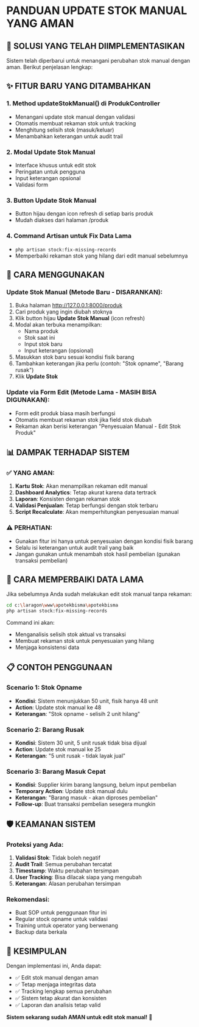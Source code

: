 # PANDUAN UPDATE STOK MANUAL YANG AMAN

## 🎯 SOLUSI YANG TELAH DIIMPLEMENTASIKAN

Sistem telah diperbarui untuk menangani perubahan stok manual dengan aman. Berikut penjelasan lengkap:

## ✨ FITUR BARU YANG DITAMBAHKAN

### 1. **Method updateStokManual() di ProdukController**

-   Menangani update stok manual dengan validasi
-   Otomatis membuat rekaman stok untuk tracking
-   Menghitung selisih stok (masuk/keluar)
-   Menambahkan keterangan untuk audit trail

### 2. **Modal Update Stok Manual**

-   Interface khusus untuk edit stok
-   Peringatan untuk pengguna
-   Input keterangan opsional
-   Validasi form

### 3. **Button Update Stok Manual**

-   Button hijau dengan icon refresh di setiap baris produk
-   Mudah diakses dari halaman /produk

### 4. **Command Artisan untuk Fix Data Lama**

-   `php artisan stock:fix-missing-records`
-   Memperbaiki rekaman stok yang hilang dari edit manual sebelumnya

## 🔧 CARA MENGGUNAKAN

### Update Stok Manual (Metode Baru - DISARANKAN):

1. Buka halaman http://127.0.0.1:8000/produk
2. Cari produk yang ingin diubah stoknya
3. Klik button hijau **Update Stok Manual** (icon refresh)
4. Modal akan terbuka menampilkan:
    - Nama produk
    - Stok saat ini
    - Input stok baru
    - Input keterangan (opsional)
5. Masukkan stok baru sesuai kondisi fisik barang
6. Tambahkan keterangan jika perlu (contoh: "Stok opname", "Barang rusak")
7. Klik **Update Stok**

### Update via Form Edit (Metode Lama - MASIH BISA DIGUNAKAN):

-   Form edit produk biasa masih berfungsi
-   Otomatis membuat rekaman stok jika field stok diubah
-   Rekaman akan berisi keterangan "Penyesuaian Manual - Edit Stok Produk"

## 📊 DAMPAK TERHADAP SISTEM

### ✅ YANG AMAN:

1. **Kartu Stok**: Akan menampilkan rekaman edit manual
2. **Dashboard Analytics**: Tetap akurat karena data tertrack
3. **Laporan**: Konsisten dengan rekaman stok
4. **Validasi Penjualan**: Tetap berfungsi dengan stok terbaru
5. **Script Recalculate**: Akan memperhitungkan penyesuaian manual

### ⚠️ PERHATIAN:

-   Gunakan fitur ini hanya untuk penyesuaian dengan kondisi fisik barang
-   Selalu isi keterangan untuk audit trail yang baik
-   Jangan gunakan untuk menambah stok hasil pembelian (gunakan transaksi pembelian)

## 🔨 CARA MEMPERBAIKI DATA LAMA

Jika sebelumnya Anda sudah melakukan edit stok manual tanpa rekaman:

```bash
cd c:\laragon\www\apotekbisma\apotekbisma
php artisan stock:fix-missing-records
```

Command ini akan:

-   Menganalisis selisih stok aktual vs transaksi
-   Membuat rekaman stok untuk penyesuaian yang hilang
-   Menjaga konsistensi data

## 📋 CONTOH PENGGUNAAN

### Scenario 1: Stok Opname

-   **Kondisi**: Sistem menunjukkan 50 unit, fisik hanya 48 unit
-   **Action**: Update stok manual ke 48
-   **Keterangan**: "Stok opname - selisih 2 unit hilang"

### Scenario 2: Barang Rusak

-   **Kondisi**: Sistem 30 unit, 5 unit rusak tidak bisa dijual
-   **Action**: Update stok manual ke 25
-   **Keterangan**: "5 unit rusak - tidak layak jual"

### Scenario 3: Barang Masuk Cepat

-   **Kondisi**: Supplier kirim barang langsung, belum input pembelian
-   **Temporary Action**: Update stok manual dulu
-   **Keterangan**: "Barang masuk - akan diproses pembelian"
-   **Follow-up**: Buat transaksi pembelian sesegera mungkin

## 🛡️ KEAMANAN SISTEM

### Proteksi yang Ada:

1. **Validasi Stok**: Tidak boleh negatif
2. **Audit Trail**: Semua perubahan tercatat
3. **Timestamp**: Waktu perubahan tersimpan
4. **User Tracking**: Bisa dilacak siapa yang mengubah
5. **Keterangan**: Alasan perubahan tersimpan

### Rekomendasi:

-   Buat SOP untuk penggunaan fitur ini
-   Regular stock opname untuk validasi
-   Training untuk operator yang berwenang
-   Backup data berkala

## 🎯 KESIMPULAN

Dengan implementasi ini, Anda dapat:

-   ✅ Edit stok manual dengan aman
-   ✅ Tetap menjaga integritas data
-   ✅ Tracking lengkap semua perubahan
-   ✅ Sistem tetap akurat dan konsisten
-   ✅ Laporan dan analisis tetap valid

**Sistem sekarang sudah AMAN untuk edit stok manual!** 🎉
